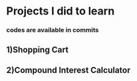 # Projects I did to learn
### **codes are available in commits**

## 1)Shopping Cart
## 2)Compound Interest Calculator
